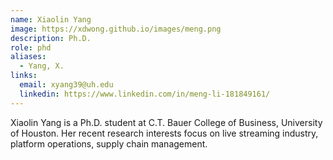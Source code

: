 ```yaml
---
name: Xiaolin Yang
image: https://xdwong.github.io/images/meng.png
description: Ph.D.
role: phd
aliases:
  - Yang, X.
links:
  email: xyang39@uh.edu
  linkedin: https://www.linkedin.com/in/meng-li-181849161/
---
```


Xiaolin Yang is a Ph.D. student at C.T. Bauer College of Business, University of Houston. Her recent research interests focus on live streaming industry, platform operations, supply chain management.
